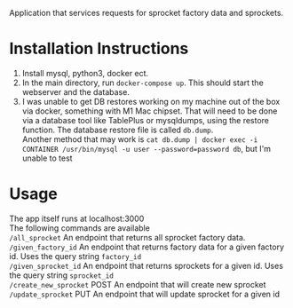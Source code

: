 Application  that services requests for sprocket factory data and sprockets. 

# Installation Instructions
1. Install mysql, python3, docker ect. 
2. In the main directory, run `docker-compose up`. This should start the webserver and the database.
3. I was unable to get DB restores working on my machine out of the box via docker, something with M1 Mac chipset. That will need to be done via a database tool like TablePlus or mysqldumps, using the restore function. The database restore file is called `db.dump`. <br>  Another method that may work is `cat db.dump | docker exec -i CONTAINER /usr/bin/mysql -u user --password=password db`, but I'm unable to test
# Usage
The app itself runs at localhost:3000 <br>
The following commands are available <br>
`/all_sprocket` An endpoint that returns all sprocket factory data. <br>
`/given_factory_id`	An endpoint that returns factory data for a given factory id.  Uses the query string `factory_id` <br>
`/given_sprocket_id`	An endpoint that returns sprockets for a given id.  Uses the query string `sprocket_id` <br>
`/create_new_sprocket` POST An endpoint that will create new sprocket <br>
`/update_sprocket`	PUT An endpoint that will update sprocket for a given id <br>
